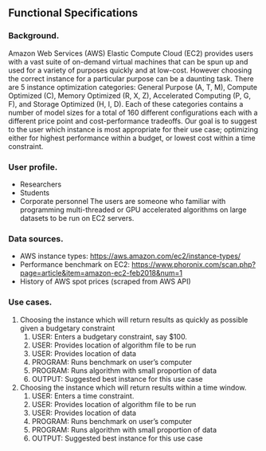 ## Functional Specifications

### Background.
Amazon Web Services (AWS) Elastic Compute Cloud (EC2) provides users with a vast suite of on-demand virtual machines that can be spun up and used for a variety of purposes quickly and at low-cost.  However choosing the correct instance for a particular purpose can be a daunting task.  There are 5 instance optimization categories: General Purpose (A, T, M), Compute Optimized (C), Memory Optimized (R, X, Z), Accelerated Computing (P, G, F), and Storage Optimized (H, I, D).  Each of these categories contains a number of model sizes for a total of 160 different configurations each with a different price point and cost-performance tradeoffs.  Our goal is to suggest to the user which instance is most appropriate for their use case; optimizing either for highest performance within a budget, or lowest cost within a time constraint.

### User profile.
- Researchers
- Students
- Corporate personnel
The users are someone who familiar with programming multi-threaded or GPU accelerated algorithms on large datasets to be run on EC2 servers.  

### Data sources.
- AWS instance types: https://aws.amazon.com/ec2/instance-types/
- Performance benchmark on EC2: https://www.phoronix.com/scan.php?page=article&item=amazon-ec2-feb2018&num=1
- History of AWS spot prices (scraped from AWS API)

### Use cases. 
<ol>
<li>Choosing the instance which will return results as quickly as possible given a budgetary constraint
  <ol>
    <li>USER: Enters a budgetary constraint, say $100.</li>
    <li>USER: Provides location of algorithm file to be run</li>
    <li>USER: Provides location of data</li>
    <li>PROGRAM: Runs benchmark on user’s computer</li>
    <li>PROGRAM: Runs algorithm with small proportion of data</li>
    <li>OUTPUT: Suggested best instance for this use case</li>
  </ol>
</li>
<li>Choosing the instance which will return results within a time window.
  <ol>
    <li>USER: Enters a time constraint.</li>
    <li>USER: Provides location of algorithm file to be run</li>
    <li>USER: Provides location of data</li>
    <li>PROGRAM: Runs benchmark on user’s computer</li>
    <li>PROGRAM: Runs algorithm with small proportion of data</li>
    <li>OUTPUT: Suggested best instance for this use case</li>
  </ol>
</li>
</ol>
